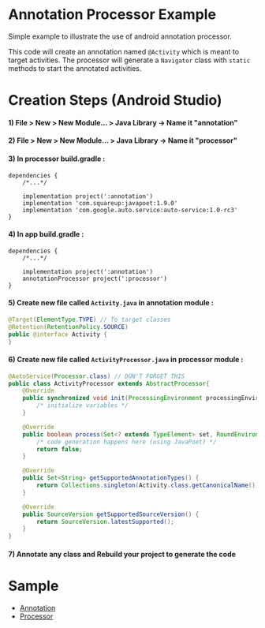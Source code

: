 # Annotation Processor Example

Simple example to illustrate the use of android annotation processor.

This code will create an annotation named `@Activity` which is meant to target activities. The processor will generate a `Navigator` class with `static` methods to start the annotated activities.

# Creation Steps (Android Studio)

#### 1) File > New > New Module... > Java Library  -> Name it "annotation"
#### 2) File > New > New Module... > Java Library  -> Name it "processor"
#### 3) In processor build.gradle :

```
dependencies {
    /*...*/

    implementation project(':annotation')
    implementation 'com.squareup:javapoet:1.9.0'
    implementation 'com.google.auto.service:auto-service:1.0-rc3'
}
```
    
#### 4) In app build.gradle :

```
dependencies {
    /*...*/

    implementation project(':annotation')
    annotationProcessor project(':processor')
}
```
    
#### 5) Create new file called `Activity.java` in annotation module :

```java
@Target(ElementType.TYPE) // To target classes
@Retention(RetentionPolicy.SOURCE)
public @interface Activity {
}
```
    
#### 6) Create new file called `ActivityProcessor.java` in processor module :

```java
@AutoService(Processor.class) // DON'T FORGET THIS
public class ActivityProcessor extends AbstractProcessor{
    @Override
    public synchronized void init(ProcessingEnvironment processingEnvironment) {
        /* initialize variables */
    }

    @Override
    public boolean process(Set<? extends TypeElement> set, RoundEnvironment roundEnvironment) {
        /* code generation happens here (using JavaPoet) */
        return false;
    }

    @Override
    public Set<String> getSupportedAnnotationTypes() {
        return Collections.singleton(Activity.class.getCanonicalName());
    }

    @Override
    public SourceVersion getSupportedSourceVersion() {
        return SourceVersion.latestSupported();
    }
}
```

#### 7) Annotate any class and Rebuild your project to generate the code

# Sample

* [Annotation](https://github.com/OmarAflak/Annotation-Processor-Sample/blob/master/annotation/src/main/java/me/aflak/annotation/Activity.java)
* [Processor](https://github.com/OmarAflak/Annotation-Processor-Sample/blob/master/processor/src/main/java/me/aflak/processor/ActivityProcessor.java)